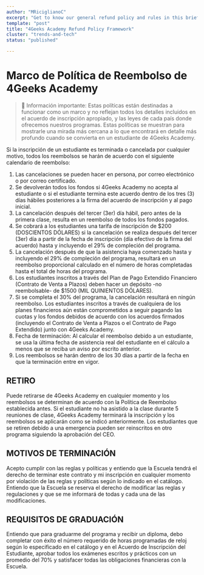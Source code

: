 ```yaml
---
author: "MRiciglianoC"
excerpt: "Get to know our general refund policy and rules in this brief summary at 4Geeks Academy"
template: "post"
title: "4Geeks Academy Refund Policy Framework"
cluster: "trends-and-tech"
status: "published"

---
```


# Marco de Política de Reembolso de 4Geeks Academy

> 🚨 Información importante: Estas políticas están destinadas a funcionar como un marco y no reflejan todos los detalles incluidos en el acuerdo de inscripción apropiado, y las leyes de cada país donde ofrecemos nuestros programas. Estas políticas se muestran para mostrarle una mirada más cercana a lo que encontrará en detalle más profundo cuando se convierta en un estudiante de 4Geeks Academy.

Si la inscripción de un estudiante es terminada o cancelada por cualquier motivo, todos los reembolsos se harán de acuerdo con el siguiente calendario de reembolso:

1. Las cancelaciones se pueden hacer en persona, por correo electrónico o por correo certificado.
2. Se devolverán todos los fondos si 4Geeks Academy no acepta al estudiante o si el estudiante termina este acuerdo dentro de los tres (3) días hábiles posteriores a la firma del acuerdo de inscripción y al pago inicial.
3. La cancelación después del tercer (3er) día hábil, pero antes de la primera clase, resulta en un reembolso de todos los fondos pagados.
4. Se cobrará a los estudiantes una tarifa de inscripción de $200 (DOSCIENTOS DÓLARES) si la cancelación se realiza después del tercer (3er) día a partir de la fecha de inscripción (día efectivo de la firma del acuerdo) hasta y incluyendo el 29% de compleción del programa.
5. La cancelación después de que la asistencia haya comenzado hasta y incluyendo el 29% de compleción del programa, resultará en un reembolso proporcional calculado en el número de horas completadas hasta el total de horas del programa.
6. Los estudiantes inscritos a través del Plan de Pago Extendido Financiero (Contrato de Venta a Plazos) deben hacer un depósito -no reembolsable- de $1500 (MIL QUINIENTOS DÓLARES).
7. Si se completa el 30% del programa, la cancelación resultará en ningún reembolso. Los estudiantes inscritos a través de cualquiera de los planes financieros aún están comprometidos a seguir pagando las cuotas y los fondos debidos de acuerdo con los acuerdos firmados (incluyendo el Contrato de Venta a Plazos o el Contrato de Pago Extendido) junto con 4Geeks Academy.
8. Fecha de terminación: Al calcular el reembolso debido a un estudiante, se usa la última fecha de asistencia real del estudiante en el cálculo a menos que se reciba un aviso por escrito anterior.
9. Los reembolsos se harán dentro de los 30 días a partir de la fecha en que la terminación entre en vigor.

## RETIRO

Puede retirarse de 4Geeks Academy en cualquier momento y los reembolsos se determinan de acuerdo con la Política de Reembolso establecida antes. Si el estudiante no ha asistido a la clase durante 5 reuniones de clase, 4Geeks Academy terminará la inscripción y los reembolsos se aplicarán como se indicó anteriormente. Los estudiantes que se retiren debido a una emergencia pueden ser reinscritos en otro programa siguiendo la aprobación del CEO.

## MOTIVOS DE TERMINACIÓN

Acepto cumplir con las reglas y políticas y entiendo que la Escuela tendrá el derecho de terminar este contrato y mi inscripción en cualquier momento por violación de las reglas y políticas según lo indicado en el catálogo. Entiendo que la Escuela se reserva el derecho de modificar las reglas y regulaciones y que se me informará de todas y cada una de las modificaciones.

## REQUISITOS DE GRADUACIÓN

Entiendo que para graduarme del programa y recibir un diploma, debo completar con éxito el número requerido de horas programadas de reloj según lo especificado en el catálogo y en el Acuerdo de Inscripción del Estudiante, aprobar todos los exámenes escritos y prácticos con un promedio del 70% y satisfacer todas las obligaciones financieras con la Escuela.









